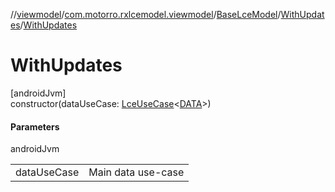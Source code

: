 //[viewmodel](../../../../index.md)/[com.motorro.rxlcemodel.viewmodel](../../index.md)/[BaseLceModel](../index.md)/[WithUpdates](index.md)/[WithUpdates](-with-updates.md)

# WithUpdates

[androidJvm]\
constructor(dataUseCase: [LceUseCase](../../../../../rx/rx/com.motorro.rxlcemodel.rx/-lce-use-case/index.md)&lt;[DATA](index.md)&gt;)

#### Parameters

androidJvm

| | |
|---|---|
| dataUseCase | Main data use-case |
